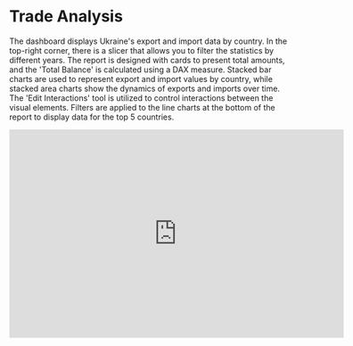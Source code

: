 # Trade Analysis

The dashboard displays Ukraine's export and import data by country. In the top-right corner, there is a slicer that allows you to filter the statistics by different years. The report is designed with cards to present total amounts, and the 'Total Balance' is calculated using a DAX measure. Stacked bar charts are used to represent export and import values by country, while stacked area charts show the dynamics of exports and imports over time. The 'Edit Interactions' tool is utilized to control interactions between the visual elements. Filters are applied to the line charts at the bottom of the report to display data for the top 5 countries.


<iframe title="Ukrainian Export with EU" width="600" height="373.5" src="https://app.powerbi.com/view?r=eyJrIjoiNTJjZWQ5MmItZTRhZi00MTlmLTlkYmQtZmE3ODlhOGEzZjI0IiwidCI6ImE3ZDFlODY5LTJhYjctNDE2Ni04YjQ4LTQzNjcwNjk5Y2Q0NyJ9" frameborder="0" allowFullScreen="true"></iframe>
